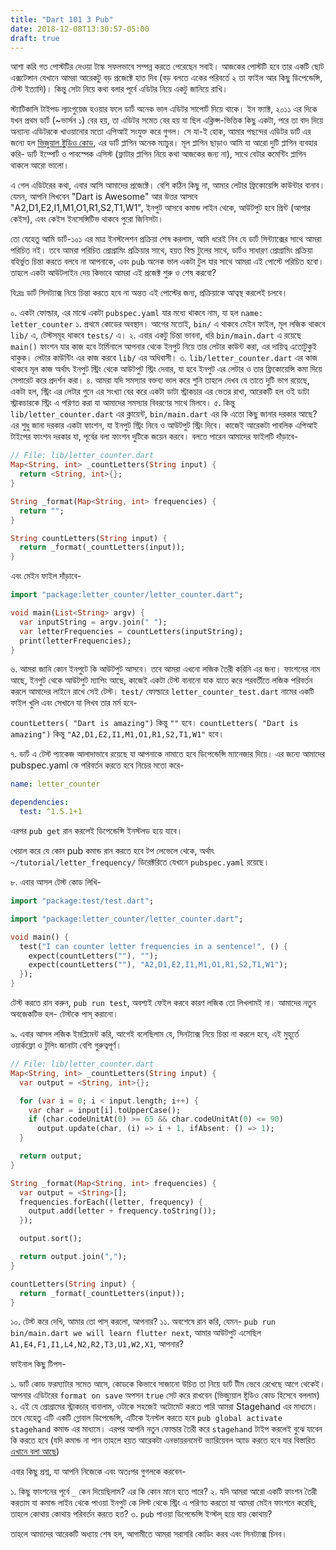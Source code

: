 ```yaml
---
title: "Dart 101 3 Pub"
date: 2018-12-08T13:30:57-05:00
draft: true
---
```

আশা করি গত পোস্টটির দেওয়া টাস্ক সফলভাবে সম্পন্ন করতে পেরেছেন সবাই। আজকের পোস্টটি হবে তার একটি ছোট এক্সটেন্সান যেখানে আমরা আরেকটু বড় প্রজেক্টে হাত দিব (বড় বলতে একের পরিবর্তে ২ তা ফাইল আর কিছু ডিপেন্ডেন্সি, টেস্ট ইত্যাদি)। কিন্তু সেটা নিয়ে কথা বলার পূর্বে এডিটর নিয়ে একটু জানিয়ে রাখি।

স্ট্যাটিকালি টাইপড ল্যাংগুয়েজ হওয়ার ফলে ডার্ট অনেক ভাল এডিটর সাপোর্ট দিয়ে থাকে। ইন ফ্যাক্ট, ২০১১ এর দিকে যখন প্রথম ডার্ট (~ভার্সন ১) বের হয়, তা এডিটর সমেত বের হয় যা ছিল এক্লিপ্স-ভিত্তিক কিছু একটা, পরে তা বাদ দিয়ে অন্যান্য এডিটরকে খাওয়ানোর মতো এপিআই সংযুক্ত করে গুগল। সে যা-ই হোক, আমার পছন্দের এডিটর ডার্ট এর জন্যে হল [ভিজুয়াল ষ্টুডিও কোড](https://code.visualstudio.com/), এর ডার্ট প্লাগিন অনেক ম্যাচুর। মূল প্লাগিন ছাড়াও আমি যা আরো দুটি প্লাগিন ব্যবহার করি- ডার্ট ইম্পোর্ট ও পাবস্পেক এসিস্ট (ফ্লাটার প্লাগিন নিয়ে কথা আজকের জন্য না), সাথে বেটার কমেন্টিং প্লাগিন থাকলে আরো ভালো।

এ গেল এডিটরের কথা, এবার আসি আমাদের প্রজেক্টে। বেশি কঠিন কিছু না, আমার লেটার ফ্রিকোয়েন্সি কাউন্টার বানাব। যেমন, আপনি লিখবেন "Dart is Awesome" আর উত্তর আসবে "A2,D1,E2,I1,M1,O1,R1,S2,T1,W1", ইনপুট আসবে কমান্ড লাইন থেকে, আউটপুট হবে প্রিন্ট (আপার কেইস), এবং কেইস ইনসেন্সিটিভ থাকবে পুরো জিনিসটা।

তো যেহেতু আমি ডার্ট-১০১ এর মাত্র ইনস্টলেশন প্রক্রিয়া শেষ করলাম, আমি ধরেই নিব যে ডার্ট সিন্ট্যাক্সের সাথে আমরা পরিচিত নই। তবে আমরা পরিচিত প্রোগ্রামিং প্রক্রিয়ার সাথে, হয়ত বিল্ড টুলের সাথে, ডার্টও সাধারণ প্রোগ্রামিং প্রক্রিয়া বহির্ভুত চিন্তা করতে বলবে না আপনাকে, এবং `pub` অনেক ভাল একটা টুল  যার সাথে আমরা এই পোস্টে পরিচিত হবো। তাহলে একটা আউটলাইন দেয় কিভাবে আমরা এই প্রজেক্ট শুরু ও শেষ করবো?

বি:দ্রঃ ডার্ট সিনট্যাক্স নিয়ে চিন্তা করতে হবে না অন্তত এই পোস্টের  জন্য, প্রক্রিয়াকে আত্বস্থ করলেই চলবে।

০. একটা ফোল্ডার, এর মাঝে একটা `pubspec.yaml` যার মধ্যে থাকবে নাম, যা হল `name: letter_counter`
১. প্রথমে কোডের অবস্থান। আগের মতোই, `bin/` এ থাকবে মেইন ফাইল, মূল লজিক থাকবে `lib/` এ, টেস্টসমূহ থাকবে `tests/` এ।
২. এবার একটু চিন্তা ভাবনা, ধরি `bin/main.dart` এ রয়েছে `main()` ফাংশন যার কাজ হবে টার্মিনালে আপনার থেকে ইনপুট নিয়ে তার লেটার কাউন্ট করা, এর দায়িত্ব এতোটুকুই থাকুক। লেটার কাউন্টিং এর কাজ করবে `lib/` এর অধিবাসী।
৩. `lib/letter_counter.dart` এর কাজ থাকবে মূল কাজ অর্থাৎ ইনপুট স্ট্রিং থেকে আউটপুট স্ট্রিং দেবার, যা হবে ইনপুট এর লেটার ও তার ফ্রিকোয়েন্সি কমা দিয়ে সেপারেট করে প্রদর্শন করা।
৪. আমরা যদি সমস্যার বক্তব্য ভাল করে শুনি তাহলে দেখব যে তাতে দুটি ভাগ রয়েছে, একটা হল, স্ট্রিং এর লেটার গুনে এর সংখ্যা বের করে একটা ডাটা স্ট্রাকচার এর ভেতর রাখা, আরেকটি হল ওই ডাটা স্ট্রাকচারকে স্ট্রিং এ পরিণত করা যা আমাদের সমস্যার বিবরণের সাথে মিলবে।
৫. কিন্তু `lib/letter_counter.dart` এর ক্লায়েন্ট, `bin/main.dart` এর কি এতো কিছু জানার দরকার আছে? এর শুধু জানা দরকার একটা ফাংশন, যা ইনপুট স্ট্রিং নিবে ও আউটপুট স্ট্রিং দিবে। কাজেই আরেকটা পাবলিক এপিআই  টাইপের ফাংশন দরকার যা, পূর্বের বলা ফাংশন দুটিকে জয়েন করবে। বলতে পারেন আমাদের ফাইলটি দাঁড়াবে-

```dart
// File: lib/letter_counter.dart
Map<String, int> _countLetters(String input) {
  return <String, int>{};
}

String _format(Map<String, int> frequencies) {
  return "";
}

String countLetters(String input) {
  return _format(_countLetters(input));
}
```

এবং মেইন ফাইল দাঁড়াবে-

```dart
import "package:letter_counter/letter_counter.dart";

void main(List<String> argv) {
  var inputString = argv.join(" ");
  var letterFrequencies = countLetters(inputString);
  print(letterFrequencies);
}
```

৬. আমরা জানি কোন ইনপুটে কি আউটপুট আসবে। তবে আমরা এখনো লজিক তৈরী করিনি এর জন্য। ফাংশনের নাম আছে, ইনপুট থেকে আউটপুট ম্যাপিং আছে, কাজেই একটা টেস্ট বানানো যাক যাতে করে পরবর্তীতে লজিক পরিবর্তন করলে আমাদের লাইনে রাখে সেই টেস্ট। `test/` ফোল্ডারে `letter_counter_test.dart` নামের একটি ফাইল খুলি এবং সেখানে যা লিখব তার মর্ম হবে-

`countLetters( "Dart is amazing")` কিন্তু `""` হবে।
`countLetters( "Dart is amazing")` কিন্তু `"A2,D1,E2,I1,M1,O1,R1,S2,T1,W1"` হবে।

৭. ডার্ট এ টেস্ট প্যাকেজ আলাদাভাবে রয়েছে যা আপনাকে নামাতে হবে ডিপেন্ডেন্সি ম্যানেজার দিয়ে। এর জন্যে আমাদের pubspec.yaml কে পরিবর্তন করতে হবে নিচের মতো করে-

```yaml
name: letter_counter

dependencies:
  test: ^1.5.1+1
```

এরপর `pub get` রান করলেই ডিপেন্ডেন্সি ইনস্টলড হয়ে যাবে।

খেয়াল করে যে কোন pub কমান্ড রান করতে হবে টপ লেভেলে থেকে, অর্থাৎ `~/tutorial/letter_frequency/` ডিরেক্টরিতে যেখানে `pubspec.yaml` রয়েছে।

৮. এবার আসল টেস্ট কোড লিখি-

```dart
import "package:test/test.dart";

import "package:letter_counter/letter_counter.dart";

void main() {
  test("I can counter letter frequencies in a sentence!", () {
    expect(countLetters(""), "");
    expect(countLetters(""), "A2,D1,E2,I1,M1,O1,R1,S2,T1,W1");
  });
}
```

টেস্ট করতে রান করুন, `pub run test`, অবশ্যই ফেইল করবে কারণ লজিক তো লিখলামই না। আমাদের নতুন অবজেকটিভ হল- টেস্টকে পাস্ করানো।

৯. এবার আসল লজিক ইমপ্লিমেন্ট করি, আগেই বলেছিলাম যে, সিনট্যাক্স নিয়ে চিন্তা না করলে হবে, এই মুহূর্তে ওয়ার্কফ্লো ও টুলিং জানাটা বেশি গুরুত্বপূর্ণ।

```dart
// File: lib/letter_counter.dart
Map<String, int> _countLetters(String input) {
  var output = <String, int>{};

  for (var i = 0; i < input.length; i++) {
    var char = input[i].toUpperCase();
    if (char.codeUnitAt(0) >= 65 && char.codeUnitAt(0) <= 90)
      output.update(char, (i) => i + 1, ifAbsent: () => 1);
  }

  return output;
}

String _format(Map<String, int> frequencies) {
  var output = <String>[];
  frequencies.forEach((letter, frequency) {
    output.add(letter + frequency.toString());
  });

  output.sort();

  return output.join(",");
}

countLetters(String input) {
  return _format(_countLetters(input));
}
```
১০. টেস্ট করে দেখি, আমার তো পাস্ করলো, আপনার?
১১. অবশেষে রান করি, যেমন- `pub run bin/main.dart we will learn flutter next`, আমার আউটপুট এসেছিল `A1,E4,F1,I1,L4,N2,R2,T3,U1,W2,X1`, আপনার?

ফাইনাল কিছু টিপস-

১. ডার্ট কোড ফরম্যাটার সমেত আসে, কোডকে কিভাবে সাজানো উচিত তা নিয়ে ডার্ট টীম ভেবে রেখেছে আগে থেকেই। আপনার এডিটরের `format on save` অপসন `true` সেট করে রাখবেন (ভিজ্যুয়াল ষ্টুডিও কোড হিসেবে বললাম)
২. এই যে প্রোগ্রামের স্ট্রাকচার্ বানালাম, ওটাকে সহজেই অটোমেট করতে পারি আমরা Stagehand এর মাধ্যমে। তবে যেহেতু এটি একটি গ্লোবাল ডিপেন্ডেন্সি, এটিকে ইনস্টল করতে হবে `pub global activate stagehand` কমান্ড এর মাধ্যমে। এরপর আপনি নতুন ফোল্ডার তৈরী করে `stagehand` টাইপ করলেই বুঝে যাবেন কি করতে হবে (যদি কমান্ড না পান তাহলে হয়ত আরেকটা এনভায়রনমেন্ট ভ্যারিয়েবল অ্যাড করতে হবে যার বিস্তারিত [এখানে বলা আছে](https://dart.academy/writing-command-line-utilities-with-dart/))

এবার কিছু প্রশ্ন, যা আপনি নিজেকে এবং অতঃপর গুগলকে করবেন-

১. কিছু ফাংশনের পূর্বে `_` কেন দিয়েছিলাম? এর কি কোন মানে হতে পারে?
২. যদি আমরা আরো একটি ফাংশন তৈরী করতাম যা কমান্ড লাইন থেকে পাওয়া ইনপুট কে লিস্ট থেকে স্ট্রিং এ পরিণত করতো যা আমরা মেইন ফাংশনে করেছি, তাহলে কোথায় কোথায় পরিবর্তন করতে হত?
৩. `pub` পাওয়া ডিপেন্ডেন্সি ইন্স্টল্ হয়ে যায় কোথায়?

তাহলে আমাদের আরেকটি অধ্যায় শেষ হল, আগামীতে আমরা সরাসরি কোডিং করব এবং সিনট্যাক্স চিনব।